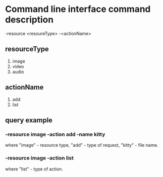 # Command line interface command description

-resource \<resoureType\> -\<actionName\>

## resourceType
1. image
2. video
3. audio

## actionName
1. add
2. list

## query example
### -resource image -action add -name kitty 
where "image" - resource type, "add" - type of request, "kitty" - file name.

### -resource image -action list
where "list" - type of action.